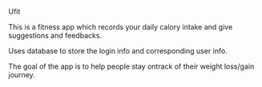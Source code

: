 Ufit 

This is a fitness app which records your daily calory intake and give suggestions and feedbacks. 

Uses database to store the login info and corresponding user info. 

The goal of the app is to help people stay ontrack of their weight loss/gain journey. 
